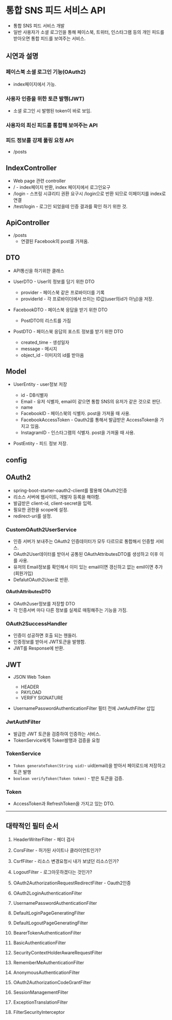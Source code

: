 # 통합 SNS 피드 서비스 API

- 통합 SNS 피드 서비스 개발
- 일반 사용자가 소셜 로그인을 통해 페이스북, 트위터, 인스타그램 등의 개인 피드를 받아오면 통합 피드를 보여주는 서비스.

## 시연과 설명

### 페이스북 소셜 로그인 기능(OAuth2)

- index페이지에서 가능.

### 사용자 인증을 위한 토큰 발행(JWT)

- 소셜 로그인 시 발행된 token이 바로 보임.

### 사용자의 최신 피드를 통합해 보여주는 API

### 피드 정보를 강제 풀링 요청 API

- /posts

## IndexController

- Web page 관련 controller
- / - index페이지 반환, index 페이지에서 로그인요구
- /login - 스프링 시큐리티 권환 요구시 /login으로 반환 되므로 이페이지를 index로 연결
- /test/login - 로그인 되었을테 인증 결과를 확인 하기 위한 것.

## ApiController

- /posts
  - 연결된 Facebook의 post를 가져옴.

## DTO

- API통신을 하기위한 클래스

- UserDTO - User의 정보를 담기 위한 DTO

  - provider - 페이스북 같은 프로바이더를 기록
  - providerId - 각 프로바이더에서 쓰이는 ID값(user의id가 아님)을 저장.

- FacebookDTO - 페이스북 응답을 받기 위한 DTO

  - PostDTO의 리스트를 가짐

- PostDTO - 페이스북 응답의 포스트 정보를 받기 위한 DTO
  - created_time - 생성일자
  - message - 메시지
  - object_id - 이미지의 id를 받아옴

## Model

- UserEntity - user정보 저장

  - id - DB식별자
  - Email - 유저 식별자, email이 같으면 통합 SNS의 유저가 같은 것으로 판단.
  - name
  - FacebookID - 페이스북의 식별자. post을 가져올 때 사용.
  - FacebookAccessToken - Oauth2를 통해서 발급받은 AccessToken을 가지고 있음.
  - InstagramID - 인스타그램의 식별자. post을 가져올 때 사용.

- PostEntity - 피드 정보 저장.

## config

## OAuth2

- spring-boot-starter-oauth2-client를 활용해 OAuth2인증
- 리소스 서버에 웹사이트, 개발자 등록을 해야함.
- 발급받은 client-id, client-secret을 입력.
- 필요한 권한을 scope에 설정.
- redirect-uri를 설정.

### CustomOAuth2UserService

- 인증 서버가 보내주는 OAuth2 인증데이터가 모두 다르므로 통합해서 인증할 서비스.
- OAuth2User데이터를 받아서 공통된 OAuthAttributesDTO를 생성하고 이후 이를 사용.
- 유저의 Email정보를 확인해서 이미 있는 email이면 갱신하고 없는 emil이면 추가(회원가입)
- DefalutOAuth2User로 반환.

#### OAuthAttributesDTO

- OAuth2user정보를 저장할 DTO
- 각 인증서버 마다 다른 정보를 실제로 매핑해주는 기능을 가짐.

### OAuth2SuccessHandler

- 인증이 성공하면 호출 되는 헨들러.
- 인증정보를 받아서 JWT토큰을 발행함.
- JWT를 Response에 반환.

## JWT

- JSON Web Token

  - HEADER
  - PAYLOAD
  - VERIFY SIGNATURE

- UsernamePasswordAuthenticationFilter 필터 전에 JwtAuthFilter 삽입

### JwtAuthFilter

- 발급한 JWT 토큰을 검증하여 인증하는 서비스.
- TokenService에게 Token발행과 검증을 요청

### TokenService

- `Token generateToken(String uid)`- uid(email)을 받아서 페이로드에 저장하고 토큰 발행
- `boolean verifyToken(Token token)` - 받은 토큰을 검증.

### Token

- AccessToken과 RefreshToken을 가지고 있는 DTO.

---

## 대략적인 필터 순서

1. HeaderWriterFilter - 헤더 검사

2. CorsFilter - 허가된 사이트나 클라이언트인가?

3. CsrfFilter - 리소스 변경요청시 내가 보냈던 리소스인가?

4. LogoutFilter - 로그아웃하겠다는 것인가?

5. OAuth2AuthorizationRequestRedirectFilter - Oauth2인증

6. OAuth2LoginAuthenticationFilter

7. UsernamePasswordAuthenticationFilter

8. DefaultLoginPageGeneratingFilter

9. DefaultLogoutPageGeneratingFilter

10. BearerTokenAuthenticationFilter

11. BasicAuthenticationFilter

12. SecurityContextHolderAwareRequestFilter

13. RememberMeAuthenticationFilter

14. AnonymousAuthenticationFilter

15. OAuth2AuthorizationCodeGrantFilter

16. SessionManagementFilter

17. ExceptionTranslationFilter

18. FilterSecurityInterceptor
